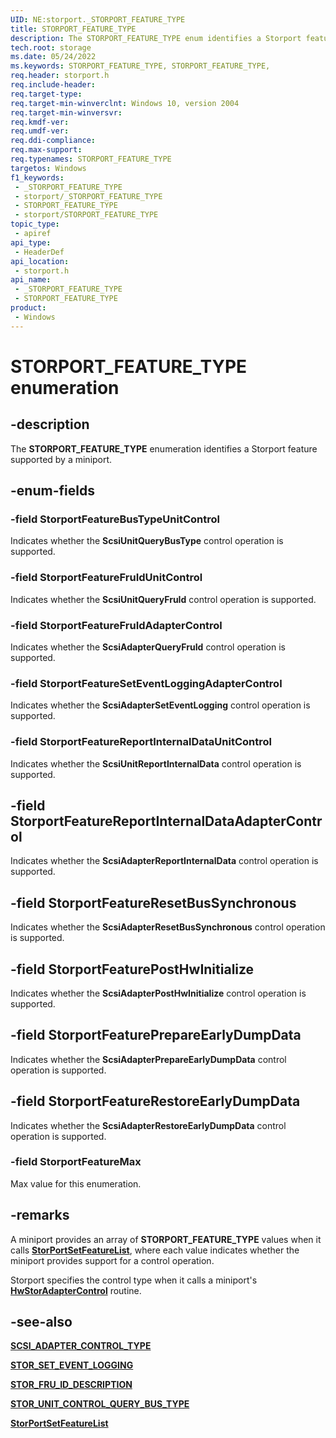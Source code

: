 ```yaml
---
UID: NE:storport._STORPORT_FEATURE_TYPE
title: STORPORT_FEATURE_TYPE
description: The STORPORT_FEATURE_TYPE enum identifies a Storport feature supported by a miniport.
tech.root: storage
ms.date: 05/24/2022
ms.keywords: STORPORT_FEATURE_TYPE, STORPORT_FEATURE_TYPE,
req.header: storport.h
req.include-header: 
req.target-type: 
req.target-min-winverclnt: Windows 10, version 2004
req.target-min-winversvr: 
req.kmdf-ver: 
req.umdf-ver: 
req.ddi-compliance: 
req.max-support: 
req.typenames: STORPORT_FEATURE_TYPE
targetos: Windows
f1_keywords:
 - _STORPORT_FEATURE_TYPE
 - storport/_STORPORT_FEATURE_TYPE
 - STORPORT_FEATURE_TYPE
 - storport/STORPORT_FEATURE_TYPE
topic_type:
 - apiref
api_type:
 - HeaderDef
api_location:
 - storport.h
api_name:
 - _STORPORT_FEATURE_TYPE
 - STORPORT_FEATURE_TYPE
product:
 - Windows
---
```


# STORPORT_FEATURE_TYPE enumeration

## -description

The **STORPORT_FEATURE_TYPE** enumeration identifies a Storport feature supported by a miniport.

## -enum-fields

### -field StorportFeatureBusTypeUnitControl

Indicates whether the **ScsiUnitQueryBusType** control operation is supported.

### -field StorportFeatureFruIdUnitControl

Indicates whether the **ScsiUnitQueryFruId** control operation is supported.

### -field StorportFeatureFruIdAdapterControl

Indicates whether the **ScsiAdapterQueryFruId** control operation is supported.

### -field StorportFeatureSetEventLoggingAdapterControl

Indicates whether the **ScsiAdapterSetEventLogging** control operation is supported.

### -field StorportFeatureReportInternalDataUnitControl

Indicates whether the **ScsiUnitReportInternalData** control operation is supported.

## -field StorportFeatureReportInternalDataAdapterControl

Indicates whether the **ScsiAdapterReportInternalData** control operation is supported.

## -field StorportFeatureResetBusSynchronous

Indicates whether the **ScsiAdapterResetBusSynchronous** control operation is supported.

## -field StorportFeaturePostHwInitialize

Indicates whether the **ScsiAdapterPostHwInitialize** control operation is supported.

## -field StorportFeaturePrepareEarlyDumpData

Indicates whether the **ScsiAdapterPrepareEarlyDumpData** control operation is supported.

## -field StorportFeatureRestoreEarlyDumpData

Indicates whether the **ScsiAdapterRestoreEarlyDumpData** control operation is supported.

### -field StorportFeatureMax

Max value for this enumeration.

## -remarks

A miniport provides an array of **STORPORT_FEATURE_TYPE** values when it calls [**StorPortSetFeatureList**](nf-storport-storportsetfeaturelist.md), where each value indicates whether the miniport provides support for a control operation.

Storport specifies the control type when it calls a miniport's [**HwStorAdapterControl**](nc-storport-hw_adapter_control.md) routine.

## -see-also

[**SCSI_ADAPTER_CONTROL_TYPE**](ne-storport-scsi_adapter_control_type.md)

[**STOR_SET_EVENT_LOGGING**](ns-storport-stor_set_event_logging.md)

[**STOR_FRU_ID_DESCRIPTION**](ns-storport-stor_fru_id_description.md)

[**STOR_UNIT_CONTROL_QUERY_BUS_TYPE**](ns-storport-stor_unit_control_query_bus_type.md)

[**StorPortSetFeatureList**](nf-storport-storportsetfeaturelist.md)
